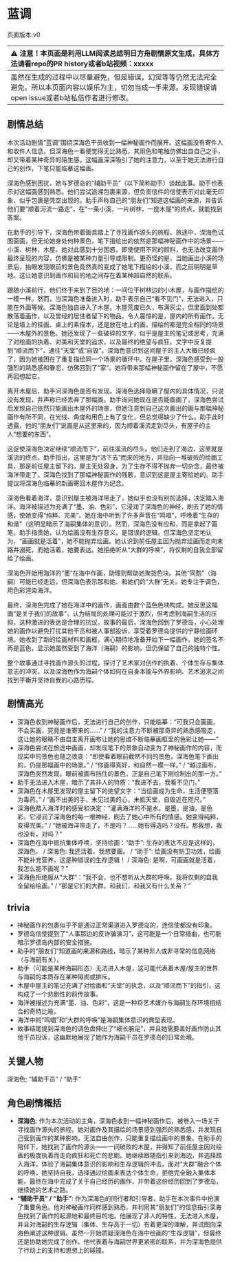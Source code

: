 # 蓝调
页面版本:v0
 

| :warning: 注意！本页面是利用LLM阅读总结明日方舟剧情原文生成，具体方法请看repo的PR history或者b站视频：xxxxx           |
|:----------------------------|
| 虽然在生成的过程中以尽量避免，但是错误，幻觉等等仍然无法完全避免。所以本页面内容以娱乐为主，切勿当成一手来源。发现错误请open issue或者b站私信作者进行修改。|



## 剧情总结
本次活动剧情“蓝调”围绕深海色干员收到一幅神秘画作而展开。这幅画没有寄件人和收件人信息，但深海色一看便觉得无比熟悉，其用色和笔触仿佛出自自己之手，却又带着某种奇异的陌生感。这幅画深深吸引了她的注意力，以至于她无法进行自己的创作，下笔只能临摹这幅画。

深海色感到困扰，她与罗德岛的“辅助干员”（以下简称助手）谈起此事。助手也表示对这幅画感到熟悉。他们尝试追溯包裹来源，但负责信件的信使表示对此毫无印象，似乎包裹是凭空出现的。助手声称自己的“朋友们”知道这幅画的来源，并告诉他们要“顺着河流一路走”，在“一条小溪，一片树林，一座木屋”的终点，就能找到答案。

在助手的引导下，深海色带着画具踏上了寻找画作源头的旅程。旅途中，深海色试图画画，但无论她身处何种景色，笔下描绘出的依然是那幅神秘画作中的场景——小溪、树林、木屋。她对此感到十分困惑，即使使用不同的颜料，也无法改变画作最终呈现的内容，仿佛是被某种力量引导或限制。更奇怪的是，当她画出小溪的场景后，抬眼发现眼前的景色竟然真的变成了她笔下描绘的小溪，而之前明明是草地。这让她意识到画作和目的地之间存在着某种超自然的联系。

跟随小溪前行，他们终于来到了目的地：一间位于树林边的小木屋，与画作描绘的一模一样。然而，当深海色准备进入时，助手表示自己“看不见门”，无法进入，只能在外面等候。深海色独自进入了木屋。木屋荒废已久，布满灰尘，但里面到处都散落着画作，以及曾经的居住者留下的物品。令人震惊的是，屋内的所有画作，无论是墙上的挂画、桌上的素描本，还是放在地上的画，描绘的都是完全相同的场景——木屋外的景色。她还发现了一些破碎的文字，似乎是屋主的笔记或思考，充满了对绘画的执着、对美和天堂的追求，以及最终的绝望与疯狂。文字中反复提到“顺流而下”，通往“天堂”或“自毁”。深海色意识到这间屋子的主人大概已经疯了，因为她被困在了重复描绘同一个场景的循环中。在屋子里，深海色感受到一股强烈的熟悉感和眷恋，仿佛回到了“家”。她将带来那幅神秘画作留在了屋中，不愿再回想起它。

离开木屋后，助手问深海色是否有发现。深海色选择隐瞒了屋内的具体情况，只说没有发现，并声称已经丢弃了那幅画。助手询问她现在是否能画画了，深海色尝试后发现自己依然只能画出木屋外的场景，但她注意到自己这次画出的画与那幅神秘画作有所不同，在光线、角度和用色上有了变化，但总觉得缺少了什么。助手此时透露，他的“朋友们”说画是从这里来的，因为顺着溪流走到尽头，有屋子的主人“想要的东西”。

这促使深海色决定继续“顺流而下”，前往溪流的尽头。他们走到了海边，这里就是溪流的终点。助手指出，这里是为“活下去”而来的地方，并指向一堆破败的绘画工具，那是前任屋主留下的。屋主无处容身，为了生存不得不抛弃一切杂念，最终被海洋带走了。深海色找到了那幅神秘画作的残骸，意识到这是屋主寄给她的。助手提议将深海色临摹的新画寄回木屋作为纪念。

深海色看着海洋，意识到屋主被海洋带走了，她似乎也没有别的选择，决定踏入海洋。海洋被描述为充满了“墨、油、色彩”，它浸润了深海色的神经，刷去了她的情感，使她变得“纯粹、完美”。她在海中听到了许多声音在“鸣唱”，呼唤着“生存的和谐”（这明显暗示了海嗣集体的意识）。然而，深海色没有应和，而是拿起了画笔。助手指责她，认为绘画没有生存意义，是错误的逻辑。但深海色坚定地认为，“画画就是活着”，她不能抛弃绘画。她认识到前任屋主因为抛弃绘画而走向末路并溺死，而她活着，她要表达。她拒绝听从“大群的呼唤”，将仅剩的自我全部留给了绘画。

深海色开始用海洋的“墨”在海中作画，助理则帮助她聚拢色块。其他“同胞”（海嗣）可能已经走远，但深海色表示那和她、和她们的“大群”无关。她专注于调色，用色彩渲染海洋。

最终，深海色完成了她在海洋中的画作，画面由数个蓝色色块构成。她反思这幅画“是关于我们的故事”，认为结局的处理可能过于激烈，但考虑到海嗣生活的压抑，这种激进的表达是合理的抗议。故事的最后，深海色回到了罗德岛，小心处理她的画作以避免打扰其他干员和被人事部投诉，享受着罗德岛提供的宁静绘画环境。她收到了新的绘画材料和画框，满心期待地准备开始下一幅画作，她的签名不再是蓝色，显示她虽然受到了海洋（海嗣）的影响，但仍保留了自己的独特个性。

整个故事通过寻找画作源头的过程，探讨了艺术家对创作的执着、个体生存与集体意志的冲突，以及深海色作为海嗣个体如何在自身本能与外界影响、艺术追求之间找到平衡并坚持自我的心路历程。
## 剧情高光
- 深海色收到神秘画作后，无法进行自己的创作，只能临摹：“可我只会画画，不会买画，究竟是谁寄来的......” / “我的注意力不断被那奇异的熟悉感吸走，这让她的眼睛不由自主离开画布让她的思维不断临摹画框里的色彩让她——”
- 深海色尝试在旅途中画画，却发现笔下的景象自动变为了神秘画作的内容，而现实中的景色也随之改变：“即使看着眼前截然不同的景色，深海色笔下画出的，仍是那幅画中的场景。” / “你画得真好，和自然一模一样。” / “越过画布，深海色突然发现，眼前被画布挡住的景色，正是自己笔下刚绘制出的那一方。”
- 助手无法进入木屋，暗示了其非人的特质：“我进不去，我看不见门。”
- 深海色在木屋里发现的屋主留下的绝望文字：“当绘画成为生命，生活便堕落为毒药。” / “画不出美的手，未见过美的心，未抵天堂，自毁近在咫尺。”
- 深海色踏入海洋时的感受和决定：“灌满海洋的不是水。是墨，是油，是色彩。它浸润了深海色的每一根神经，刷去了她心中所有的情感。她变得纯粹，变得完美。” / “她被海洋带走了，不是吗？......她有得选吗？没有。那我想，我也没有，对吗？”
- 深海色在海中抵抗集体呼唤，坚持绘画：“助手”: 生存的表达不应是这样的，深海色。 / 深海色: 我还活着，我想要画。 / “助手”: 绘画没有防卫功效，绘画不能补充营养，这是种错误的生存逻辑！ / 深海色: 是啊，可画画就是活着，我怎么能不画呢？”
- 深海色拒绝服从“大群”：“我不会，也不想听从大群的呼唤。我将仅剩的自我全留给绘画。” / “那是它们的大群，和我们，和我又有什么关系？”
## trivia
- 神秘画作的包裹似乎不是通过正常渠道进入罗德岛的，连信使都没有印象。
- 罗德岛信使提到了“人事那边的反诈骗演习”，这可能是一个日常插曲，也可能暗示罗德岛内部的安全措施。
- 助手的“朋友们”知道画的来源和路线，暗示了某种非人或非寻常的信息网络（与海嗣有关）。
- 助手（可能是某种海嗣形态）无法进入木屋，这可能代表着木屋/屋主的世界与海嗣的本质存在某种隔阂或排斥。
- 木屋中屋主的笔记充满了对绘画和“天堂”的执念，以及“顺流而下”的指引，这构成了一个悲剧性的前传故事。
- 海洋被描述为充满“墨、油、色彩”，这是一种将艺术媒介与海嗣生存环境相结合的奇特比喻。
- 海洋中的“鸣唱”和“大群的呼唤”是海嗣集体意识的典型表现。
- 故事结尾提到深海色的调色盘伸出了“细长腕足”，并且她需要盖好画作防止其他干员投诉，这幽默地展现了她作为海嗣干员在罗德岛的日常处境。
## 关键人物
深海色; “辅助干员” / “助手”
## 角色剧情概括
-   **深海色**: 作为本次活动的主角，深海色收到一幅神秘画作后，被卷入一场关于寻找画作源头的旅程。她对画作及其描绘的场景感到强烈的熟悉感，并发现自己受到画作的某种影响，无法自由创作，只能重复描绘画中的景象。在助手的陪伴下，她找到了画作的源头——一间破败的木屋，并得知了前任屋主因对绘画的极度执着而走向疯狂和死亡的悲剧。她继续跟随指引来到海边，并选择踏入海洋，体验了海嗣集体意识的影响和生存逻辑的冲击。面对“大群”融合个体的呼唤，她坚持自我，选择通过绘画来表达个体生命，拒绝完全融入集体本能，最终在海中完成了关于自己经历的画作，并带着这份经历回到了罗德岛，继续她的艺术之路。
-   **“辅助干员” / “助手”**: 作为深海色的同行者和引导者，助手在本次事件中扮演了重要角色。他对神秘画作同样感到熟悉，并利用其“朋友们”的信息指引深海色找到了画作的起源地和最终目的地。他展现了非人的特性，无法进入木屋，并且对海嗣的生存逻辑（集体、生存高于一切）有着更深的理解，并试图向深海色阐述这种逻辑。虽然一开始质疑深海色在海中绘画的“生存逻辑”，但最终还是协助她完成了创作。他代表着与海嗣世界更紧密的联系，并为深海色提供了行动上的支持和思想上的碰撞。